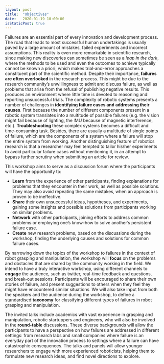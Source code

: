 ```yaml
---
layout: post
title:  "Objectives"
date:   2020-01-19 10:00:00
isStaticPost: true
---
```


Failures are an essential part of every innovation and development process. The road that leads to most successful human undertakings is usually paved by a large amount of mistakes, failed experiments and incorrect assumptions. This reality is even more remarkable in scientific research, since making new discoveries can sometimes be seen as a *leap in the dark*, where the methods to be used and even the outcomes to achieve typically cannot be known a priori, which makes trial-and-error approaches a constituent part of the scientific method.
Despite their importance, **failures are often overlooked** in the research process. This might be due to the research community’s unwillingness to admit and discuss failure, as well as problems that arise from the refusal of publishing negative results. This produces an environment where little time is devoted to reasoning and reporting unsuccessful trials. 
The complexity of robotic systems presents a number of challenges in **identifying failure cases and addressing their causes**. First because the number of different components present in a robotic system translates into a multitude of possible failures (e.g. the vision might fail because of lighting, the IMU because of magnetic interference, etc.). **Troubleshooting** these complex systems becomes a difficult and time-consuming task. Besides, there are usually a multitude of single points of failure, which are the components of a system where a failure will stop the entire system from working. Another distinguishing feature of robotics research is that a researcher may feel tempted to tailor his/her experiments to avoid particular failure cases without mentioning it, in an attempt to bypass further scrutiny when submitting an article for review.

This workshop aims to serve as a discussion forum where the participants will have the opportunity to:
* **Learn** from the experience of other participants, finding explanations for problems that they encounter in their work, as well as possible solutions. They may also avoid repeating the same mistakes, when an approach is proven to be ineffective.
* **Share** their own unsuccessful ideas, hypotheses, and experiments, gaining some insights and possible solutions from participants working on similar problems.
* **Network** with other participants, joining efforts to address common problems or employing one’s know-how to solve another’s persistent failure case.
* **Create** new research problems, based on the discussions during the workshop, finding the underlying causes and solutions for common failure cases.

By narrowing down the topics of the workshop to failures in the context of robot grasping and manipulation, the workshop will **focus** on the problems and obstacles that are shared by the community working in the field. We intend to have a truly interactive workshop, using different channels to **engage** the audience, such as twitter, real-time feedback and questions, and break-out sessions. Participants will be encouraged to share their own stories of failure, and present suggestions to others when they feel they might have encountered similar situations. We will also take input from both the speakers and the audience during the workshop, to define a standardised **taxonomy** for classifying different types of failures in robot grasping and manipulation.

The invited talks include academics with vast experience in grasping and manipulation, robotic startuppers and engineers, who will also be involved in the **round-table** discussions. These diverse backgrounds will allow the participants to have a perspective on how failures are addressed in different settings: from research labs and small companies where failure is an everyday part of the innovation process to settings where a failure can have catastrophic consequences. The talks and panels will allow younger researchers to engage with more experienced roboticists, helping them to formulate new research ideas, and find novel directions to explore.

